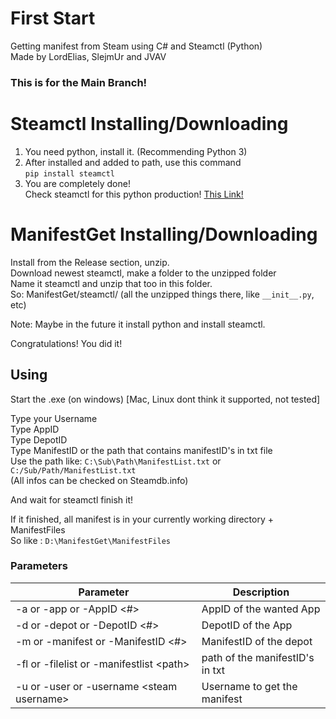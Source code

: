 # First Start
Getting manifest from Steam using C# and Steamctl (Python)\
Made by LordElias, SlejmUr and JVAV

### This is for the Main Branch!

# Steamctl Installing/Downloading
1. You need python, install it. (Recommending Python 3)
2. After installed and added to path, use this command\
`pip install steamctl`
3. You are completely done!\
Check steamctl for this python production!
[This Link!](https://github.com/ValvePython/steamctl)

# ManifestGet Installing/Downloading
Install from the Release section, unzip.\
Download newest steamctl, make a folder to the unzipped folder\
Name it steamctl and unzip that too in this folder.\
So:
ManifestGet/steamctl/ (all the unzipped things there, like `__init__.py`, etc)

Note: Maybe in the future it install python and install steamctl.

Congratulations! You did it!

## Using
Start the .exe (on windows) [Mac, Linux dont think it supported, not tested]

Type your Username\
Type AppID\
Type DepotID\
Type ManifestID or the path that contains manifestID's in txt file\
Use the path like: `C:\Sub\Path\ManifestList.txt` or `C:/Sub/Path/ManifestList.txt`\
(All infos can be checked on Steamdb.info)

And wait for steamctl finish it!

If it finished, all manifest is in your currently working directory + ManifestFiles\
So like : `D:\ManifestGet\ManifestFiles`

### Parameters
Parameter | Description
--------- | -----------
-a or -app or -AppID \<#> | AppID of the wanted App
-d or -depot or -DepotID \<#> | DepotID of the App
-m or -manifest or -ManifestID \<#> | ManifestID of the depot
-fl or -filelist or -manifestlist \<path> | path of the manifestID's in txt
-u or -user or -username \<steam username> | Username to get the manifest
